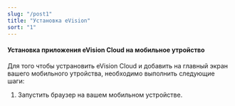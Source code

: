 ```yaml
---
slug: "/post1"
title: "Установка eVision"
sort: "1"
---
```


#### Установка приложения eVision Cloud на мобильное утройство

Для того чтобы устрановить eVision Cloud и добавить на главный экран вашего мобильного утройства, необходимо выполнить следующие шаги:

1. Запустить браузер на вашем мобильном устройстве.
